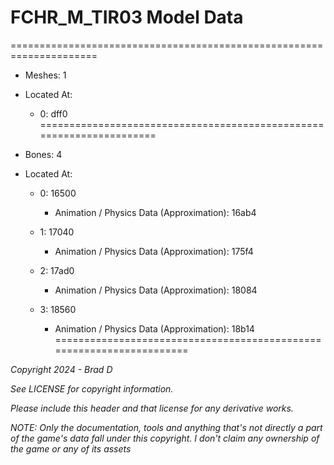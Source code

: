 # FCHR_M_TIR03 Model Data
=====================================================================

* Meshes: 1

* Located At:

  * 0: dff0
=====================================================================

* Bones: 4

* Located At:

  * 0: 16500

    * Animation / Physics Data (Approximation): 16ab4

  * 1: 17040

    * Animation / Physics Data (Approximation): 175f4

  * 2: 17ad0

    * Animation / Physics Data (Approximation): 18084

  * 3: 18560

    * Animation / Physics Data (Approximation): 18b14
=====================================================================

*Copyright 2024 - Brad D*

*See LICENSE for copyright information.*

*Please include this header and that license for any derivative works.*

*NOTE: Only the documentation, tools and anything that's not directly a part of the game's data fall under this copyright. I don't claim any ownership of the game or any of its assets*
